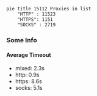 
```mermaid
pie title 15112 Proxies in list
    "HTTP" : 11523
    "HTTPS": 1151
    "SOCKS" : 2719
```

### Some Info
#### Average Timeout

- mixed: 2.3s
- http: 0.9s
- https: 8.6s
- socks: 5.1s
